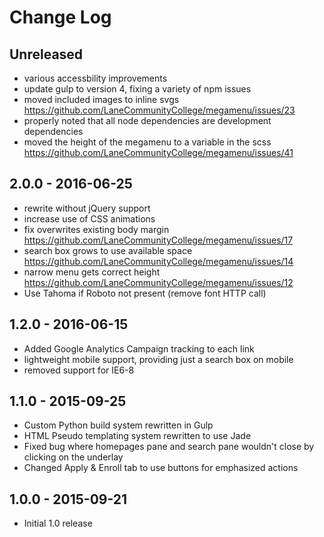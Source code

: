 # Change Log

## Unreleased
- various accessbility improvements
- update gulp to version 4, fixing a variety of npm issues
- moved included images to inline svgs https://github.com/LaneCommunityCollege/megamenu/issues/23
- properly noted that all node dependencies are development dependencies
- moved the height of the megamenu to a variable in the scss https://github.com/LaneCommunityCollege/megamenu/issues/41

## 2.0.0 - 2016-06-25
- rewrite without jQuery support
- increase use of CSS animations
- fix overwrites existing body margin https://github.com/LaneCommunityCollege/megamenu/issues/17
- search box grows to use available space https://github.com/LaneCommunityCollege/megamenu/issues/14
- narrow menu gets correct height https://github.com/LaneCommunityCollege/megamenu/issues/12
- Use Tahoma if Roboto not present (remove font HTTP call)

## 1.2.0 - 2016-06-15
- Added Google Analytics Campaign tracking to each link
- lightweight mobile support, providing just a search box on mobile
- removed support for IE6-8

## 1.1.0 - 2015-09-25
- Custom Python build system rewritten in Gulp
- HTML Pseudo templating system rewritten to use Jade
- Fixed bug where homepages pane and search pane wouldn't close by clicking on the underlay
- Changed Apply & Enroll tab to use buttons for emphasized actions

## 1.0.0 - 2015-09-21
- Initial 1.0 release